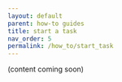 ```yaml
---
layout: default
parent: how-to guides
title: start a task
nav_order: 5
permalink: /how_to/start_task
---
```


(content coming soon)
